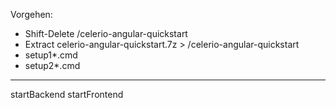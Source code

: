 Vorgehen:

+ Shift-Delete /celerio-angular-quickstart
+ Extract celerio-angular-quickstart.7z > /celerio-angular-quickstart
+ setup1*.cmd
+ setup2*.cmd


----
startBackend
startFrontend